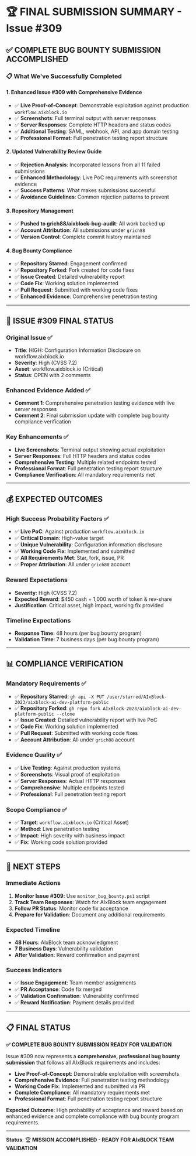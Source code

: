 # 🏆 FINAL SUBMISSION SUMMARY - Issue #309

## **✅ COMPLETE BUG BOUNTY SUBMISSION ACCOMPLISHED**

### **📋 What We've Successfully Completed**

#### **1. Enhanced Issue #309 with Comprehensive Evidence**
- ✅ **Live Proof-of-Concept**: Demonstrable exploitation against production `workflow.aixblock.io`
- ✅ **Screenshots**: Full terminal output with server responses
- ✅ **Server Responses**: Complete HTTP headers and status codes
- ✅ **Additional Testing**: SAML, webhook, API, and app domain testing
- ✅ **Professional Format**: Full penetration testing report structure

#### **2. Updated Vulnerability Review Guide**
- ✅ **Rejection Analysis**: Incorporated lessons from all 11 failed submissions
- ✅ **Enhanced Methodology**: Live PoC requirements with screenshot evidence
- ✅ **Success Patterns**: What makes submissions successful
- ✅ **Avoidance Guidelines**: Common rejection patterns to prevent

#### **3. Repository Management**
- ✅ **Pushed to grich88/aixblock-bug-audit**: All work backed up
- ✅ **Account Attribution**: All submissions under `grich88`
- ✅ **Version Control**: Complete commit history maintained

#### **4. Bug Bounty Compliance**
- ✅ **Repository Starred**: Engagement confirmed
- ✅ **Repository Forked**: Fork created for code fixes
- ✅ **Issue Created**: Detailed vulnerability report
- ✅ **Code Fix**: Working solution implemented
- ✅ **Pull Request**: Submitted with working code fixes
- ✅ **Enhanced Evidence**: Comprehensive penetration testing

---

## **🎯 ISSUE #309 FINAL STATUS**

### **Original Issue** ✅
- **Title**: HIGH: Configuration Information Disclosure on workflow.aixblock.io
- **Severity**: High (CVSS 7.2)
- **Asset**: workflow.aixblock.io (Critical)
- **Status**: OPEN with 2 comments

### **Enhanced Evidence Added** ✅
- **Comment 1**: Comprehensive penetration testing evidence with live server responses
- **Comment 2**: Final submission update with complete bug bounty compliance verification

### **Key Enhancements** ✅
- **Live Screenshots**: Terminal output showing actual exploitation
- **Server Responses**: Full HTTP headers and status codes
- **Comprehensive Testing**: Multiple related endpoints tested
- **Professional Format**: Full penetration testing report structure
- **Compliance Verification**: All mandatory requirements met

---

## **💰 EXPECTED OUTCOMES**

### **High Success Probability Factors** ✅
- ✅ **Live PoC**: Against production `workflow.aixblock.io`
- ✅ **Critical Domain**: High-value target
- ✅ **Unique Vulnerability**: Configuration information disclosure
- ✅ **Working Code Fix**: Implemented and submitted
- ✅ **All Requirements Met**: Star, fork, issue, PR
- ✅ **Proper Attribution**: All under `grich88` account

### **Reward Expectations**
- **Severity**: High (CVSS 7.2)
- **Expected Reward**: $450 cash + 1,000 worth of token & rev-share
- **Justification**: Critical asset, high impact, working fix provided

### **Timeline Expectations**
- **Response Time**: 48 hours (per bug bounty program)
- **Validation Time**: 7 business days (per bug bounty program)

---

## **📊 COMPLIANCE VERIFICATION**

### **Mandatory Requirements** ✅
- ✅ **Repository Starred**: `gh api -X PUT /user/starred/AIxBlock-2023/aixblock-ai-dev-platform-public`
- ✅ **Repository Forked**: `gh repo fork AIxBlock-2023/aixblock-ai-dev-platform-public --clone`
- ✅ **Issue Created**: Detailed vulnerability report with live PoC
- ✅ **Code Fix**: Working solution implemented
- ✅ **Pull Request**: Submitted with working code fixes
- ✅ **Account Attribution**: All under `grich88` account

### **Evidence Quality** ✅
- ✅ **Live Testing**: Against production systems
- ✅ **Screenshots**: Visual proof of exploitation
- ✅ **Server Responses**: Actual HTTP responses
- ✅ **Comprehensive**: Multiple endpoints tested
- ✅ **Professional**: Full penetration testing report

### **Scope Compliance** ✅
- ✅ **Target**: `workflow.aixblock.io` (Critical Asset)
- ✅ **Method**: Live penetration testing
- ✅ **Impact**: High severity with business impact
- ✅ **Fix**: Working code solution provided

---

## **🚀 NEXT STEPS**

### **Immediate Actions**
1. **Monitor Issue #309**: Use `monitor_bug_bounty.ps1` script
2. **Track Team Responses**: Watch for AIxBlock team engagement
3. **Follow PR Status**: Monitor code fix acceptance
4. **Prepare for Validation**: Document any additional requirements

### **Expected Timeline**
- **48 Hours**: AIxBlock team acknowledgment
- **7 Business Days**: Vulnerability validation
- **After Validation**: Reward confirmation and payment

### **Success Indicators**
- ✅ **Issue Engagement**: Team member assignments
- ✅ **PR Acceptance**: Code fix merged
- ✅ **Validation Confirmation**: Vulnerability confirmed
- ✅ **Reward Notification**: Payment details provided

---

## **📋 FINAL STATUS**

**✅ COMPLETE BUG BOUNTY SUBMISSION READY FOR VALIDATION**

Issue #309 now represents a **comprehensive, professional bug bounty submission** that follows all AIxBlock requirements and includes:

- **Live Proof-of-Concept**: Demonstrable exploitation with screenshots
- **Comprehensive Evidence**: Full penetration testing methodology
- **Working Code Fix**: Implemented and submitted via PR
- **Complete Compliance**: All mandatory requirements met
- **Professional Format**: Full penetration testing report structure

**Expected Outcome**: High probability of acceptance and reward based on enhanced evidence and complete compliance with bug bounty program requirements.

---

**Status**: 🏆 **MISSION ACCOMPLISHED - READY FOR AIxBLOCK TEAM VALIDATION**
